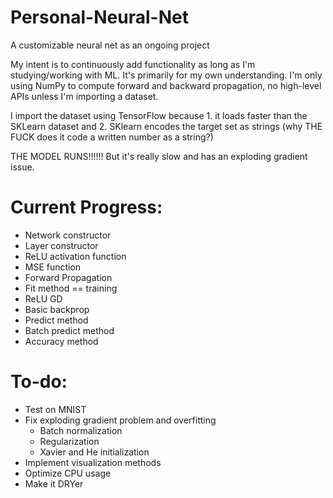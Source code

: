 # Personal-Neural-Net
A customizable neural net as an ongoing project

My intent is to continuously add functionality as long as I'm studying/working with ML. It's primarily for my own understanding. I'm only using NumPy to compute forward and backward propagation, no high-level APIs unless I'm importing a dataset.

I import the dataset using TensorFlow because 1. it loads faster than the SKLearn dataset and 2. SKlearn encodes the target set as strings (why THE FUCK does it code a written number as a string?)

THE MODEL RUNS!!!!!! But it's really slow and has an exploding gradient issue.

# Current Progress:
 - Network constructor
 - Layer constructor
 - ReLU activation function
 - MSE function
 - Forward Propagation
 - Fit method == training
 - ReLU GD
 - Basic backprop
 - Predict method
 - Batch predict method
 - Accuracy method
 
 # To-do:
 - Test on MNIST
 - Fix exploding gradient problem and overfitting
   - Batch normalization
   - Regularization
   - Xavier and He initialization
 - Implement visualization methods
 - Optimize CPU usage
 - Make it DRYer
